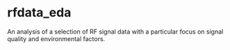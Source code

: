 # rfdata_eda
An analysis of a selection of RF signal data with a particular focus on signal quality and environmental factors.
